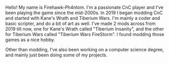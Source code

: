 Hello! My name is Firehawk-Ph4ntom. I'm a passionate CnC player and I've been playing the game since the mid-2000s. In 2019 I began modding CnC and started with Kane's Wrath and Tiberium Wars.
I'm mainly a coder and basic scripter, and do a bit of art as well. I've made 2 mods across from 2019 till now, one for Kane's Wrath called "Tiberium Insanity", and the other for Tiberium Wars called "Tiberium Wars FireStorm".
I found modding those games as a nice hobby.

Other than modding, I've also been working on a computer science degree, and mainly just been doing some of my projects. 
